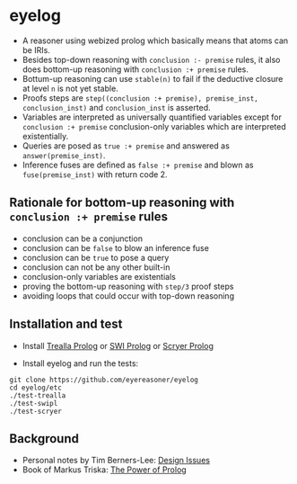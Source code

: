 # eyelog

- A reasoner using webized prolog which basically means that atoms can be IRIs.
- Besides top-down reasoning with `conclusion :- premise` rules, it also does bottom-up reasoning with `conclusion :+ premise` rules.
- Bottum-up reasoning can use `stable(n)` to fail if the deductive closure at level `n` is not yet stable.
- Proofs steps are `step((conclusion :+ premise), premise_inst, conclusion_inst)` and `conclusion_inst` is asserted.
- Variables are interpreted as universally quantified variables except for `conclusion :+ premise` conclusion-only variables which are interpreted existentially.
- Queries are posed as `true :+ premise` and answered as `answer(premise_inst)`.
- Inference fuses are defined as `false :+ premise` and blown as `fuse(premise_inst)` with return code 2.

## Rationale for bottom-up reasoning with `conclusion :+ premise` rules

- conclusion can be a conjunction
- conclusion can be `false` to blow an inference fuse
- conclusion can be `true` to pose a query
- conclusion can not be any other built-in
- conclusion-only variables are existentials
- proving the bottom-up reasoning with `step/3` proof steps
- avoiding loops that could occur with top-down reasoning

## Installation and test

- Install [Trealla Prolog](https://github.com/trealla-prolog/trealla#building)
  or [SWI Prolog](http://www.swi-prolog.org/Download.html)
  or [Scryer Prolog](https://github.com/mthom/scryer-prolog#installing-scryer-prolog)

- Install eyelog and run the tests:
```
git clone https://github.com/eyereasoner/eyelog
cd eyelog/etc
./test-trealla
./test-swipl
./test-scryer
```

## Background

- Personal notes by Tim Berners-Lee: [Design Issues](https://www.w3.org/DesignIssues/)
- Book of Markus Triska: [The Power of Prolog](https://www.metalevel.at/prolog)
